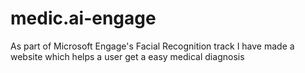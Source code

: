 # medic.ai-engage
As part of Microsoft Engage's Facial Recognition track I have made a website which helps a user get a easy medical diagnosis
